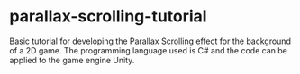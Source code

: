 # parallax-scrolling-tutorial
Basic tutorial for developing the Parallax Scrolling effect for the background of a 2D game. The programming language used is C# and the code can be applied to the game engine Unity.
